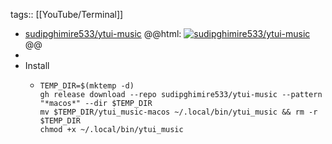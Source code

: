 tags:: [[YouTube/Terminal]]

- [sudipghimire533/ytui-music](https://github.com/sudipghimire533/ytui-music)
  @@html: <a href="https://github.com/sudipghimire533/ytui-music/"><img src="https://github-readme-stats-astronomer.vercel.app/api/pin/?username=sudipghimire533&repo=ytui-music&theme=tokyonight" alt="sudipghimire533/ytui-music"/></a>@@
-
- Install
	- ```shell
	  TEMP_DIR=$(mktemp -d)
	  gh release download --repo sudipghimire533/ytui-music --pattern "*macos*" --dir $TEMP_DIR
	  mv $TEMP_DIR/ytui_music-macos ~/.local/bin/ytui_music && rm -r $TEMP_DIR
	  chmod +x ~/.local/bin/ytui_music
	  ```